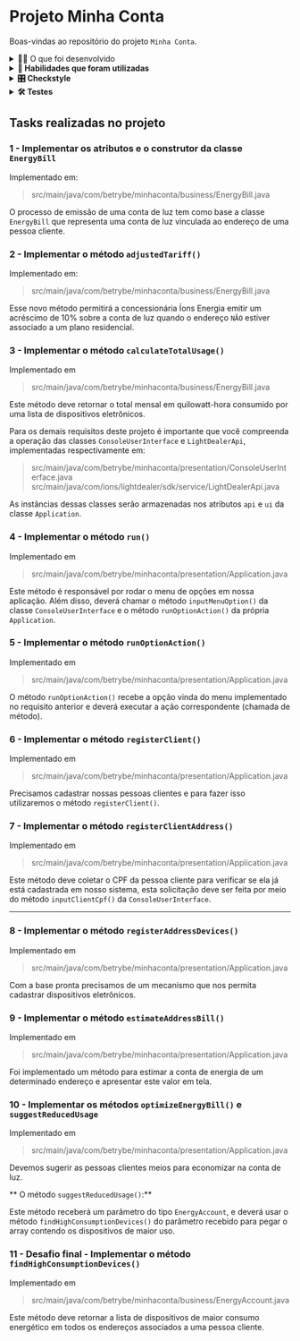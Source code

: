 # Projeto Minha Conta

Boas-vindas ao repositório do projeto `Minha Conta`.

<details>
  <summary>👨‍💻 O que foi desenvolvido</summary><br />

Neste projeto, foi implementada uma ferramenta para gestão do consumo energético. A
ferramenta
desenvolvida permite que pessoas consumidoras emitam suas faturas, estimem os gastos mensais,
consultem histórico de pagamentos e uma série outras funcionalidades baseadas em uma SDK fornecida
pela Íons Energia, uma concessionária de luz ficticia que trabalhará conosco na entrega de uma
demanda
bem real.
</details>

<details>
  <summary><strong>📝 Habilidades que foram utilizadas</strong></summary>
<h3>Aplicação dos conhecimentos adquiridos dos fundamentos da linguagem Java</h3>
<p>- Classes em Java</p>
<p>- Tipos primitivos</p>
<p>- Tipos não primitivos</p>
<p>- Atributos, métodos e construtores</p>
<p>- Strings e Arrays</p>
<p>- Conversão de tipos</p>
<p>- Estruturas de repetição for/while</p>
<p>- Classes wrapper</p>
<p>- Gerenciamento de dependências com Maven</p>
</details>

<details>
<summary><strong>🎛 Checkstyle</strong></summary>

Para garantir a qualidade do código, utilizei nesse projeto o `Checkstyle`. Assim, o código
estará alinhado às boas práticas de desenvolvimento, sendo mais legível e de fácil manutenção!
Para poder rodar o `Checkstyle`, certifique-se de ter executado o comando `mvn install` dentro do
repositório.

</details>

<details>
<summary><strong>🛠 Testes</strong></summary>


Para executar todos os testes, basta rodar o comando:

```bash
mvn test
```

Para executar apenas uma classe de testes:

```bash
mvn test -Dtest="TestClassName"
```

</details>

## Tasks realizadas no projeto

### 1 - Implementar os atributos e o construtor da classe `EnergyBill`

Implementado em:
> src/main/java/com/betrybe/minhaconta/business/EnergyBill.java

O processo de emissão de uma conta de luz tem como base a classe `EnergyBill` que representa uma conta
de luz vinculada ao endereço de uma pessoa cliente.

### 2 - Implementar o método `adjustedTariff()`

Implementado em:
> src/main/java/com/betrybe/minhaconta/business/EnergyBill.java

Esse novo método permitirá a concessionária Íons Energia emitir um acréscimo de 10% sobre a conta de
luz quando o endereço `NÃO` estiver associado a um plano residencial.

### 3 - Implementar o método `calculateTotalUsage()`

Implementado em
> src/main/java/com/betrybe/minhaconta/business/EnergyBill.java

Este método deve retornar o total mensal em quilowatt-hora consumido por uma lista de dispositivos
eletrônicos.

Para os demais requisitos deste projeto é importante que você compreenda a operação das classes
`ConsoleUserInterface` e `LightDealerApi`, implementadas respectivamente em:

> src/main/java/com/betrybe/minhaconta/presentation/ConsoleUserInterface.java
> src/main/java/com/ions/lightdealer/sdk/service/LightDealerApi.java

As instâncias dessas classes serão armazenadas nos atributos `api` e `ui` da classe `Application`.

### 4 - Implementar o método `run()`

Implementado em
> src/main/java/com/betrybe/minhaconta/presentation/Application.java

Este método é responsável por rodar o menu de opções em nossa aplicação. Além disso,
deverá chamar o método `inputMenuOption()` da classe `ConsoleUserInterface` e o método
`runOptionAction()` da própria `Application`.

### 5 - Implementar o método `runOptionAction()`

Implementado em
> src/main/java/com/betrybe/minhaconta/presentation/Application.java

O método `runOptionAction()` recebe a opção vinda do menu implementado no requisito anterior e
deverá executar a ação correspondente (chamada de método).

### 6 - Implementar o método `registerClient()`

Implementado em
> src/main/java/com/betrybe/minhaconta/presentation/Application.java

Precisamos cadastrar nossas pessoas clientes e para fazer isso utilizaremos o método
`registerClient()`.

### 7 - Implementar o método `registerClientAddress()`

Implementado em
> src/main/java/com/betrybe/minhaconta/presentation/Application.java

Este método deve coletar o CPF da pessoa cliente para verificar se ela já está cadastrada em nosso
sistema, esta solicitação deve ser feita por meio do método `inputClientCpf()` da
`ConsoleUserInterface`.

---

### 8 - Implementar o método `registerAddressDevices()`

Implementado em
> src/main/java/com/betrybe/minhaconta/presentation/Application.java

Com a base pronta precisamos de um mecanismo que nos permita cadastrar dispositivos
eletrônicos.

### 9 - Implementar o método `estimateAddressBill()`

Implementado em
> src/main/java/com/betrybe/minhaconta/presentation/Application.java

Foi implementado um método para estimar a conta de energia de um determinado endereço e
apresentar este valor em tela.

### 10 - Implementar os métodos `optimizeEnergyBill()` e `suggestReducedUsage`

Implementado em
> src/main/java/com/betrybe/minhaconta/presentation/Application.java

Devemos sugerir as pessoas clientes meios para economizar na conta de luz.

** O método `suggestReducedUsage()`:**

Este método receberá um parâmetro do tipo `EnergyAccount`, e deverá usar o método `findHighConsumptionDevices()` do
parâmetro recebido para pegar o array contendo os dispositivos de maior uso.

### 11 - Desafio final - Implementar o método `findHighConsumptionDevices()`

Implementado em
> src/main/java/com/betrybe/minhaconta/business/EnergyAccount.java

Este método deve retornar a lista de dispositivos de maior consumo energético em todos os endereços
associados a uma pessoa cliente.

<!-- mdi versão 1.1 projeto ⚠️ não exclua esse comentário -->
